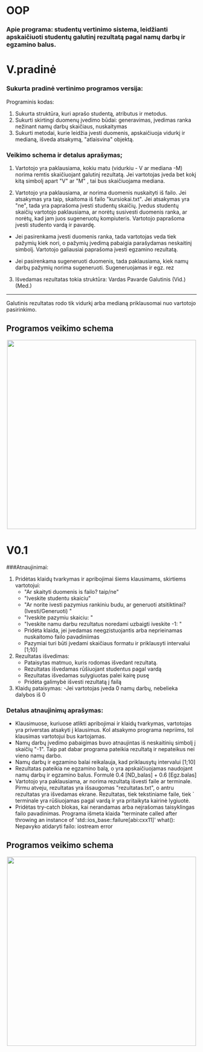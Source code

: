 # OOP
### Apie programa: studentų vertinimo sistema, leidžianti apskaičiuoti studentų galutinį rezultatą pagal namų darbų ir egzamino balus.



# V.pradinė


### Sukurta pradinė vertinimo programos versija:
Programinis kodas:
1. Sukurta struktūra, kuri aprašo studentą, atributus ir metodus.
2. Sukurti skirtingi duomenų įvedimo būdai: generavimas, įvedimas ranka nežinant namų darbų skaičiaus, nuskaitymas 
3. Sukurti metodai, kurie leidžia įvesti duomenis, apskaičiuoja vidurkį ir medianą, išveda atsakymą, "atlaisvina" objektą.

### Veikimo schema ir detalus aprašymas;

1. Vartotojo yra paklausiama, kokiu matu (vidurkiu - V ar mediana -M) norima remtis skaičiuojant galutinį rezultatą. Jei vartotojas įveda bet kokį kitą simbolį apart "V" ar "M" , tai bus skaičiuojama mediana. 

2. Vartotojo yra paklausiama, ar norima duomenis nuskaityti iš failo. Jei atsakymas yra taip, skaitoma iš failo "kursiokai.txt". Jei atsakymas yra "ne", tada yra paprašoma įvesti studentų skaičių. Įvedus studentų skaičių vartotojo paklausiama, ar norėtų susivesti duomenis ranka, ar norėtų, kad jam juos sugeneruotų kompiuteris. Vartotojo paprašoma įvesti studento vardą ir pavardę.

  - Jei pasirenkama įvesti duomenis ranka, tada vartotojas veda tiek pažymių kiek nori, o pažymių įvedimą pabaigia parašydamas neskaitinį simbolį. Vartotojo galiausiai paprašoma įvesti egzamino rezultatą.

  - Jei pasirenkama sugeneruoti duomenis, tada paklausiama, kiek namų darbų pažymių norima sugeneruoti. Sugeneruojamas ir egz. rez
3. Išvedamas rezultatas tokia struktūra:
 Vardas       Pavarde    Galutinis (Vid.)\(Med.) 
-----------------------------------------------
Galutinis rezultatas rodo tik vidurkį arba medianą priklausomai nuo vartotojo pasirinkimo.

<h2>Programos veikimo schema</h2>
<p align="center">
  <img src="https://github.com/user-attachments/assets/f3660a21-ba19-410e-ab12-ec2820c58735" width="500"/>
</p>

# V0.1

###Atnaujinimai:
  1. Pridėtas klaidų tvarkymas ir apribojimai šiems klausimams, skirtiems vartotojui:
       - "Ar skaityti duomenis is failo? taip/ne"
       - "Iveskite studentu skaiciu"
       - "Ar norite ivesti pazymius rankiniu budu, ar generuoti atsitiktinai? (Ivesti/Generuoti) "
       - "Iveskite pazymiu skaiciu: "
       - "Iveskite namu darbu rezultatus noredami uzbaigti iveskite -1: "
       - Pridėta klaida, jei įvedamas neegzistuojantis arba neprieinamas nuskaitomo failo pavadiniimas
       - Pazymiai turi būti įvedami skaičiaus formatu ir priklausyti intervalui [1;10]
  2. Rezultatas išvedimas:
     - Pataisytas matmuo, kuris rodomas išvedant rezultatą.
     - Rezultatas išvedamas rūšiuojant studentus pagal vardą
     - Rezultatas išvedamas sulygiuotas palei kairę pusę
     - Pridėta galimybė išvesti rezultatą į failą
  4. Klaidų pataisymas:
     -Jei vartotojas įveda 0 namų darbų, nebelieka dalybos iš 0
       
### Detalus atnaujinimų aprašymas:
  - Klausimuose, kuriuose atlikti apribojimai ir klaidų tvarkymas, vartotojas yra priverstas atsakyti į klausimus. Kol atsakymo programa nepriims, tol klausimas vartotojui bus kartojamas.
  - Namų darbų įvedimo pabaigimas buvo atnaujintas iš neskaitinių simbolį į skaičių "-1". Taip pat dabar programa pateikia rezultatą ir nepateikus nei vieno namų darbo.
  - Namų darbų ir egzamino balai reikalauja, kad priklausytų intervalui [1;10]
  - Rezultatas pateikia ne egzamino balą, o yra apskaičiuojamas naudojant namų darbų ir egzamino balus. Formulė 0.4 [ND_balas] + 0.6 [Egz.balas]
  - Vartotojo yra paklausiama, ar norima rezultatą išvesti faile ar terminale. Pirmu atveju, rezultatas yra išsaugomas "rezultatas.txt", o antru rezultatas yra išvedamas ekrane. Rezultatas, tiek tekstiniame faile, tiek   `      terminale yra rūšiuojamas pagal vardą ir yra pritaikyta kairinė lygiuotė.
  - Pridėtas try-catch blokas, kai nerandamas arba neįrašomas taisyklingas failo pavadinimas. Programa išmeta klaida "terminate called after throwing an instance of 'std::ios_base::failure[abi:cxx11]'
         what():  Nepavyko atidaryti failo: iostream error

<h2>Programos veikimo schema</h2>

<p align="center">
  <img src="https://github.com/user-attachments/assets/9a1b620b-c31c-42df-b6e3-dcc4f47f4a5b" width="500"/>
</p>



